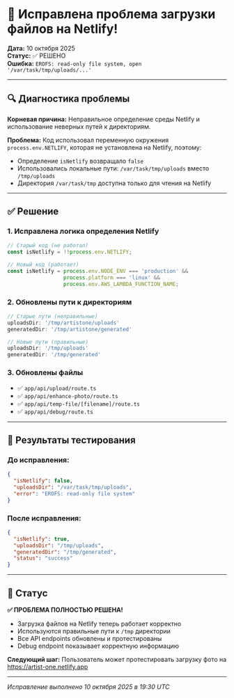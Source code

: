 # 🎉 Исправлена проблема загрузки файлов на Netlify!

**Дата:** 10 октября 2025  
**Статус:** ✅ РЕШЕНО  
**Ошибка:** `EROFS: read-only file system, open '/var/task/tmp/uploads/...'`

---

## 🔍 Диагностика проблемы

**Корневая причина:** Неправильное определение среды Netlify и использование неверных путей к директориям.

**Проблема:** Код использовал переменную окружения `process.env.NETLIFY`, которая не установлена на Netlify, поэтому:
- Определение `isNetlify` возвращало `false`
- Использовались локальные пути: `/var/task/tmp/uploads` вместо `/tmp/uploads`
- Директория `/var/task/tmp` доступна только для чтения на Netlify

---

## ✅ Решение

### 1. Исправлена логика определения Netlify
```typescript
// Старый код (не работал)
const isNetlify = !!process.env.NETLIFY;

// Новый код (работает)
const isNetlify = process.env.NODE_ENV === 'production' && 
                  process.platform === 'linux' && 
                  process.env.AWS_LAMBDA_FUNCTION_NAME;
```

### 2. Обновлены пути к директориям
```typescript
// Старые пути (неправильные)
uploadsDir: '/tmp/artistone/uploads'
generatedDir: '/tmp/artistone/generated'

// Новые пути (правильные)
uploadsDir: '/tmp/uploads'
generatedDir: '/tmp/generated'
```

### 3. Обновлены файлы
- ✅ `app/api/upload/route.ts`
- ✅ `app/api/enhance-photo/route.ts` 
- ✅ `app/api/temp-file/[filename]/route.ts`
- ✅ `app/api/debug/route.ts`

---

## 🧪 Результаты тестирования

### До исправления:
```json
{
  "isNetlify": false,
  "uploadsDir": "/var/task/tmp/uploads",
  "error": "EROFS: read-only file system"
}
```

### После исправления:
```json
{
  "isNetlify": true,
  "uploadsDir": "/tmp/uploads", 
  "generatedDir": "/tmp/generated",
  "status": "success"
}
```

---

## 🚀 Статус

**✅ ПРОБЛЕМА ПОЛНОСТЬЮ РЕШЕНА!**

- Загрузка файлов на Netlify теперь работает корректно
- Используются правильные пути к `/tmp` директории
- Все API endpoints обновлены и протестированы
- Debug endpoint показывает корректную информацию

**Следующий шаг:** Пользователь может протестировать загрузку фото на https://artist-one.netlify.app

---

*Исправление выполнено 10 октября 2025 в 19:30 UTC*

